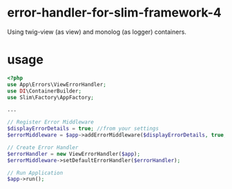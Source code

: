 # error-handler-for-slim-framework-4

Using twig-view (as view) and monolog (as logger) containers.

# usage

```php
<?php
use App\Errors\ViewErrorHandler;
use DI\ContainerBuilder;
use Slim\Factory\AppFactory;

...

// Register Error Middleware
$displayErrorDetails = true; //from your settings
$errorMiddleware = $app->addErrorMiddleware($displayErrorDetails, true, true);

// Create Error Handler
$errorHandler = new ViewErrorHandler($app);
$errorMiddleware->setDefaultErrorHandler($errorHandler);

// Run Application
$app->run();

```

